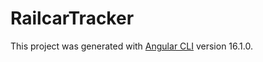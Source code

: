 # RailcarTracker

This project was generated with [Angular CLI](https://github.com/angular/angular-cli) version 16.1.0.


